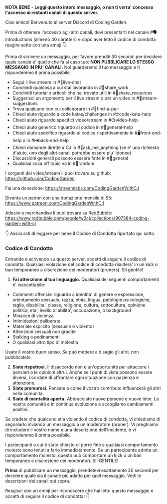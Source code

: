 **NOTA BENE** - **Leggi questo intero messaggio, o non ti verra' concesso l'accesso ai restanti canali di questo server.**

Ciao amico! Benvenuto al server Discord di Coding Garden.

Prima di ottenere l'accesso agli altri canali, devi presentarti nel canale #🗣introductions (almeno 40 caratteri) e dopo aver letto il codice di condotta reagire sotto con una emoji 👇.

Prima di scrivere un messaggio, per favore prenditi 30 secondi per decidere quale canale e' quello che fa al caso tuo:
**NON PUBBLICARE LO STESSO MESSAGIO IN PIU' CANALI.** Noi guarderemo il tuo messaggio e ti risponderemo il prima possibile.

- Segui il live stream in #🔴live-chat
- Condividi qualcosa a cui stai lavorando in #🎨share_work
- Condividi tutorial o articoli che hai trovato utili in #📖share_resources
- Suggerisci un argomento per il live stream o per un video in #💭stream-suggestions
- Trova qualcuno con cui collaborare in #👫find-a-pair
- Chiedi aiuto riguardo a code katas/challenges in #🤓code-kata-help
- Chiedi aiuto riguardo specifici video/stream in #📺video-help
- Chiedi aiuto generico riguardo al codice in #🌈general-help
- Chiedi aiuto specifico riguardo al codice rispettivamente in #🖥front-end-help o in #⏮back-end-help
- Chiedi domande dirette a CJ in #🤔ask_me_anything (se e' una richiesta d'aiuto, uno degli altri canali potrebbe essere piu' idoneo)
- Discussioni generali possono esssere fatte in #💬general
- Qualsiasi cosa off topic va in #🎲random

I sorgenti dei video/stream li puoi trovare su github: <https://github.com/CodingGarden>

Fai una donazione: <https://streamlabs.com/CodingGardenWithCJ>

Diventa un patron con una donazione mensile di \$5: <https://www.patreon.com/CodingGardenWithCJ>

Adesivi e merchandise li puoi trovare su RedBubble: <https://www.redbubble.com/people/w3cj/collections/907384-coding-garden-with-cj>

👇 Assicurati di leggere per bene il Codice di Condotta riportato qui sotto.

### **Codice di Condotta**

Entrando e scrivendo su questo server, accetti di seguire il codice di condotta. Qualsiasi violazione del codice di condotta risultera' in un kick o ban temporaneo a discrezione dei moderatori (pruners). Sii gentile!

1. **Fai attenzione al tuo linguaggio.** Qualsiasi dei seguenti comportamenti e' inaccettabile:

- Commenti offensivi riguardo a identita' di genere e espressione, orientamento sessuale, razza, etnia, lingua, patologie psicologiche, taglia, disabilita', classe, religione, cultura, sottocultura, opinione politica, eta', livello di abilita', occupazione, o background
- Minacce di violenza
- Intimidazioni deliberate
- Materiale esplicito (sessuale o violento)
- Attenzioni sessuali non gradite
- Stalking o pedinamenti
- O qualsiasi altro tipo di molestia

Usate il vostro buon senso. Se può mettere a disagio gli altri, non pubblicatelo.

2. **Siate rispettosi.** Il disaccordo non è un'opportunità per attaccare i pensieri o le opinioni altrui. Anche se i punti di vista possono essere diversi, ricordate di affrontare ogni situazione con pazienza e attenzione.
3. **Siate premurosi.** Pensate a come il vostro contributo influenzerà gli altri nella comunità.
4. **Siate di mentalità aperta.** Abbracciate nuove persone e nuove idee. La nostra comunità è in continua evoluzione e accogliamo cambiamenti positivi.

Se credete che qualcuno stia violando il codice di condotta, vi chiediamo di segnalarlo inviando un messaggio a un moderatore (pruner). Vi preghiamo di includere il vostro nome e una descrizione dell'incidente, e vi risponderemo il prima possibile.

I partecipanti a cui è stato chiesto di porre fine a qualsiasi comportamento molesto sono tenuti a farlo immediatamente. Se un partecipante adotta un comportamento molesto, questo può comportare un kick o un ban temporaneo a discrezione dei moderatori. SII GENTILE!

**Prima** di pubblicare un messaggio, prendetevi esattamente 30 secondi per decidere quale sia il canale più adatto per quel messaggio. Vedi le descrizioni dei canali qui sopra.

Reagisci con un emoji per riconoscere che hai letto questo messaggio e accetti di seguire il codice di condotta! 👇
